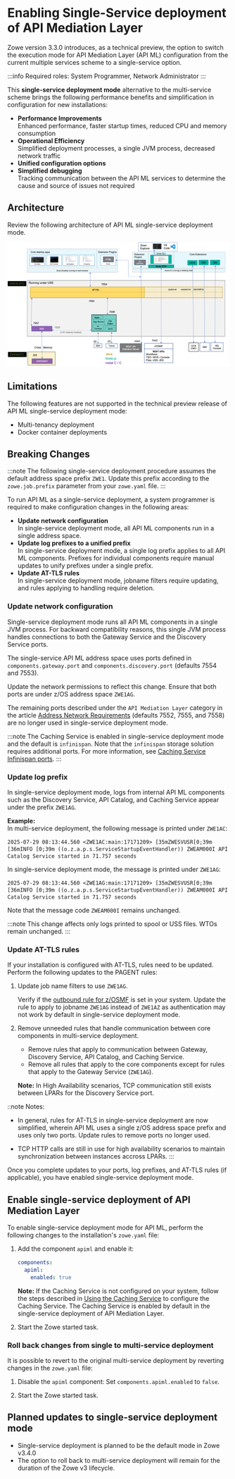 # Enabling Single-Service deployment of API Mediation Layer

Zowe version 3.3.0 introduces, as a technical preview, the option to switch the execution mode for API Mediation Layer (API ML) configuration from the current multiple services scheme to a single-service option.

:::info
Required roles: System Programmer, Network Administrator
:::

This **single-service deployment mode** alternative to the multi-service scheme brings the following performance benefits and simplification in configuration for new installations:

* **Performance Improvements**  
Enhanced performance, faster startup times, reduced CPU and memory consumption
* **Operational Efficiency**  
Simplified deployment processes, a single JVM process, decreased network traffic
* **Unified configuration options**
* **Simplified debugging**  
Tracking communication between the API ML services to determine the cause and source of issues not required 

## Architecture

Review the following architecture of API ML single-service deployment mode.

![Zowe API ML Single-service Architecture Diagram](../../images/common/zowe-architecture-apiml-single-service.png)

## Limitations

The following features are not supported in the technical preview release of API ML single-service deployment mode:

* Multi-tenancy deployment
* Docker container deployments

## Breaking Changes

:::note
The following single-service deployment procedure assumes the default address space prefix `ZWE1`. Update this prefix according to the `zowe.job.prefix` parameter from your `zowe.yaml` file.
:::

To run API ML as a single-service deployment, a system programmer is required to make configuration changes in the following areas:

* **Update network configuration**  
In single-service deployment mode, all API ML components run in a single address space.
* **Update log prefixes to a unified prefix**  
In single-service deployment mode, a single log prefix applies to all API ML components. Prefixes for individual components require manual updates to unify prefixes under a single prefix.
* **Update AT-TLS rules**  
In single-service deployment mode, jobname filters require updating, and rules applying to handling require deletion.

### Update network configuration

Single-service deployment mode runs all API ML components in a single JVM process. For backward compatibility reasons, this single JVM process handles connections to both the Gateway Service and the Discovery Service ports.

The single-service API ML address space uses ports defined in `components.gateway.port` and `components.discovery.port` (defaults 7554 and 7553).

Update the network permissions to reflect this change. Ensure that both ports are under z/OS address space `ZWE1AG`.

The remaining ports described under the `API Mediation Layer` category in the article [Address Network Requirements](../address-network-requirements.md#component-ports) (defaults 7552, 7555, and 7558) are no longer used in single-service deployment mode.

:::note
The Caching Service is enabled in single-service deployment mode and the default is `infinispan`. Note that the  `infinispan` storage solution requires additional ports. For more information, see [Caching Service Infinispan ports](../address-network-requirements.md#caching-service-infinispan-ports).
:::

### Update log prefix

In single-service deployment mode, logs from internal API ML components such as the Discovery Service, API Catalog, and Caching Service appear under the prefix `ZWE1AG`.

**Example:**  
In multi-service deployment, the following message is printed under `ZWE1AC`:

```plaintext
2025-07-29 08:13:44.560 <ZWE1AC:main:17171209> [35mZWESVUSR[0;39m [36mINFO [0;39m ((o.z.a.p.s.ServiceStartupEventHandler)) ZWEAM000I API Catalog Service started in 71.757 seconds
```

In single-service deployment mode, the message is printed under `ZWE1AG`:

```plaintext
2025-07-29 08:13:44.560 <ZWE1AG:main:17171209> [35mZWESVUSR[0;39m [36mINFO [0;39m ((o.z.a.p.s.ServiceStartupEventHandler)) ZWEAM000I API Catalog Service started in 71.757 seconds
```

Note that the message code `ZWEAM000I` remains unchanged.

:::note
This change affects only logs printed to spool or USS files. WTOs remain unchanged.
:::

### Update AT-TLS rules

If your installation is configured with AT-TLS, rules need to be updated. Perform the following updates to the PAGENT rules:

1. Update job name filters to use `ZWE1AG`.
   
   Verify if the [outbound rule for z/OSMF](https://docs.zowe.org/stable/user-guide/configuring-at-tls-for-zowe-server/#outbound-rule-for-zosmf) is set in your system. Update the rule to apply to jobname `ZWE1AG` instead of `ZWE1AZ` as authentication may not work by default in single-service deployment mode.
2. Remove unneeded rules that handle communication between core components in multi-service deployment.

    * Remove rules that apply to communication between Gateway, Discovery Service, API Catalog, and Caching Service.
    * Remove all rules that apply to the core components except for rules that apply to the Gateway Service (`ZWE1AG`).

    **Note:** In High Availability scenarios, TCP communication still exists between LPARs for the Discovery Service port.

::note Notes:
* In general, rules for AT-TLS in single-service deployment are now simplified, wherein API ML uses a single z/OS address space prefix and uses only two ports. Update rules to remove ports no longer used.

* TCP HTTP calls are still in use for high availability scenarios to maintain synchronization between instances accross LPARs.
:::

Once you complete updates to your ports, log prefixes, and AT-TLS rules (if applicable), you have enabled single-service deployment mode.

## Enable single-service deployment of API Mediation Layer

To enable single-service deployment mode for API ML, perform the following changes to the installation's `zowe.yaml` file:

1. Add the component `apiml` and enable it:

    ```yaml
    components:
      apiml:
        enabled: true
    ```

    **Note:** If the Caching Service is not configured on your system, follow the steps described in [Using the Caching Service](./api-mediation-caching-service.md) to configure the Caching Service. The Caching Service is enabled by default in the single-service deployment of API Mediation Layer.

2. Start the Zowe started task.

### Roll back changes from single to multi-service deployment

It is possible to revert to the original multi-service deployment by reverting changes in the `zowe.yaml` file:

1. Disable the `apiml` component:
    Set `components.apiml.enabled` to `false`.

2. Start the Zowe started task.

## Planned updates to single-service deployment mode

* Single-service deployment is planned to be the default mode in Zowe v3.4.0
* The option to roll back to multi-service deployment will remain for the duration of the Zowe v3 lifecycle.
